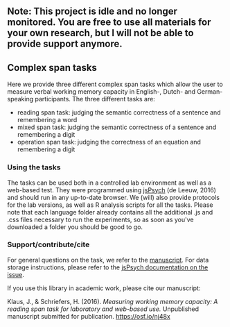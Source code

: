 ## Note: This project is idle and no longer monitored. You are free to use all materials for your own research, but I will not be able to provide support anymore. #

## Complex span tasks #
Here we provide three different complex span tasks which allow the user to measure verbal working memory capacity in English-, Dutch- and German-speaking participants. The three different tasks are:
- reading span task: judging the semantic correctness of a sentence and remembering a word
- mixed span task: judging the semantic correctness of a sentence and remembering a digit
- operation span task: judging the correctness of an equation and remembering a digit

### Using the tasks #
The tasks can be used both in a controlled lab environment as well as a web-based test. They were programmed using [jsPsych](http://www.jspsych.org/) (de Leeuw, 2016) and should run in any up-to-date browser. We (will) also provide protocols for the lab versions, as well as R analysis scripts for all the tasks. Please note that each language folder already contains all the additional .js and .css files necessary to run the experiments, so as soon as you've downloaded a folder you should be good to go.

### Support/contribute/cite #
For general questions on the task, we refer to the [manuscript](https://osf.io/nj48x). For data storage instructions, please refer to the [jsPsych documentation on the issue](http://docs.jspsych.org/features/data/). 

If you use this library in academic work, please cite our manuscript: 

Klaus, J., & Schriefers, H. (2016). *Measuring working memory capacity: A reading span task for laboratory and web-based use.* Unpublished manuscript submitted for publication. https://osf.io/nj48x
